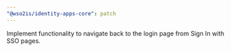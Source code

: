 ```yaml
---
"@wso2is/identity-apps-core": patch
---
```


Implement functionality to navigate back to the login page from Sign In with SSO pages.
